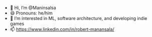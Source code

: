 - 👋 Hi, I’m @Maninsalsa
- 😄 Pronouns: he/him
- 👀 I’m interested in ML, software architecture, and developing indie games
- 📫 https://www.linkedin.com/in/robert-manansala/



